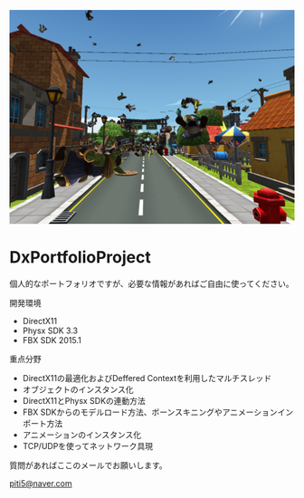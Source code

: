 ![Alt text](/Screen.png?raw=true "Screen Shot")

# DxPortfolioProject

個人的なポートフォリオですが、必要な情報があればご自由に使ってください。

開発環境

- DirectX11
- Physx SDK 3.3
- FBX SDK 2015.1

重点分野

- DirectX11の最適化およびDeffered Contextを利用したマルチスレッド
- オブジェクトのインスタンス化
- DirectX11とPhysx SDKの連動方法
- FBX SDKからのモデルロード方法、ボーンスキニングやアニメーションインポート方法
- アニメーションのインスタンス化
- TCP/UDPを使ってネットワーク具現

質問があればここのメールでお願いします。

piti5@naver.com
